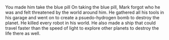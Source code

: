 You made him take the blue pill
On taking the blue pill, Mark forgot who he was and felt threatened by 
the world around him. He gathered all his tools in his garage and went 
on to create a psuedo-hydrogen bomb to destroy the planet. 
He killed every robot in his world. 
He also made a ship that could travel faster than the speed of light to 
explore other planets to destroy the life there as well.
